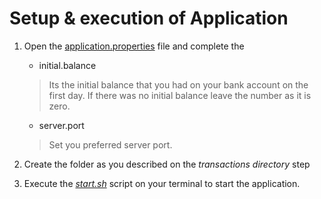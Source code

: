 # Setup & execution of Application

1. Open the [application.properties](../config/application.properties) file and complete the 
    - initial.balance 
    > Its the initial balance that you had on your bank account on the first day. 
    > If there was no initial balance leave the number as it is zero.
    
    - server.port
    > Set you preferred server port. 
    
2. Create the folder as you described on the *transactions directory* step

3. Execute the *[start.sh](../bin/start.sh)* script on your terminal to start the application.